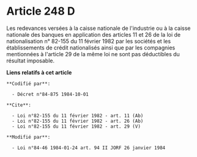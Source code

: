 # Article 248 D

Les redevances versées à la caisse nationale de l'industrie ou à la caisse nationale des banques en application des articles
11 et 26 de la loi de nationalisation n° 82-155 du 11 février 1982 par les sociétés et les établissements de crédit
nationalisés ainsi que par les compagnies mentionnées à l'article 29 de la même loi ne sont pas déductibles du résultat
imposable.

**Liens relatifs à cet article**

	**Codifié par**:

	  - Décret n°84-875 1984-10-01

	**Cite**:

	  - Loi n°82-155 du 11 février 1982 - art. 11 (Ab)
	  - Loi n°82-155 du 11 février 1982 - art. 26 (Ab)
	  - Loi n°82-155 du 11 février 1982 - art. 29 (V)

	**Modifié par**:

	  - Loi n°84-46 1984-01-24 art. 94 II JORF 26 janvier 1984
